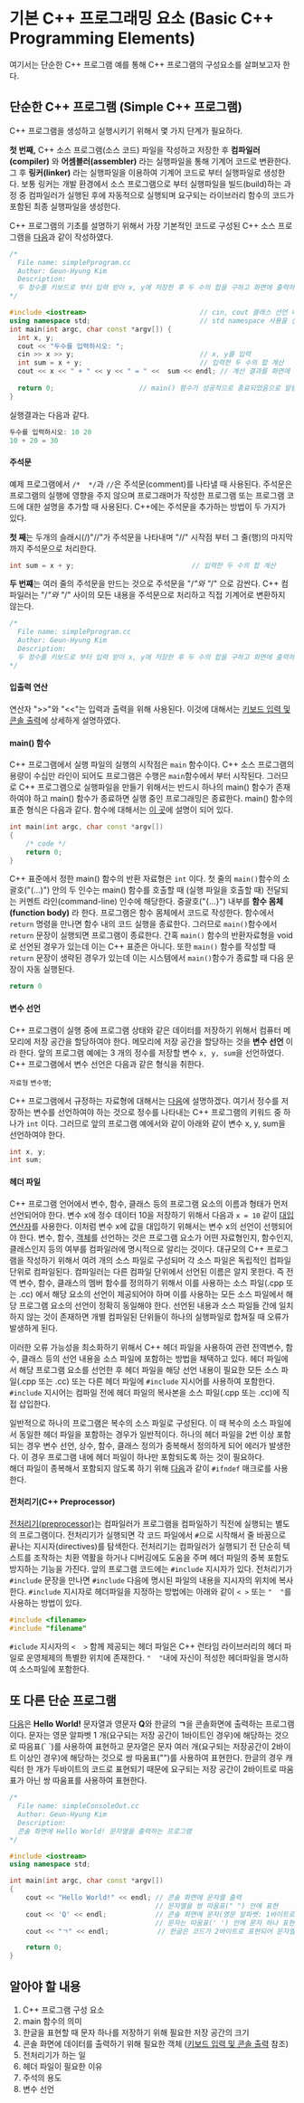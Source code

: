 # 기본 C++ 프로그래밍 요소 (Basic C++ Programming Elements)

여기서는 단순한 C++ 프로그램 예를 통해 C++ 프로그램의 구성요소를 살펴보고자 한다. 

##  단순한 C++ 프로그램 (Simple C++ 프로그램)

C++ 프로그램을 생성하고 실행시키기 위해서 몇 가지 단계가 필요하다. 

**첫 번째,** C++ 소스 프로그램(소스 코드) 파일을 작성하고 저장한 후 **컴파일러(compiler)** 와 **어셈블러(assembler)** 라는 실행파일을 통해 기계어 코드로 변환한다.
그 후 **링커(linker)** 라는 실행파일을 이용하여 기계어 코드로 부터 실행파일로 생성한다.
보통 링커는 개발 환경에서 소스 프로그램으로 부터 실행파일을 빌드(build)하는 과정 중 컴파일러가 실행된 후에 자동적으로 실행되며 요구되는 라이브러리 함수의 코드가 포함된 최종 실행파일을 생성한다.

 C++ 프로그램의 기초를 설명하기 위해서 가장 기본적인 코드로 구성된 C++ 소스 프로그램을 [다음](../SampleCodes/BasicProgram/simpleProgram.cc)과 같이 작성하였다. 

```C++
/*
  File name: simplePprogram.cc
  Author: Geun-Hyung Kim
  Description:
  두 정수를 키보드로 부터 입력 받아 x, y에 저장한 후 두 수의 합을 구하고 화면에 출력하는 프로그램 
*/

#include <iostream>                            // cin, cout 클래스 선언 내용을 포함
using namespace std;                           // std namespace 사용을 선언
int main(int argc, char const *argv[]) {
  int x, y;
  cout << "두수를 입력하시오: ";  
  cin >> x >> y;                               // x, y를 입력        
  int sum = x + y;                             // 입력한 두 수의 합 계산
  cout << x << " + " << y << " = " <<  sum << endl; // 계산 결과를 화면에 출력
  
  return 0;                     // main() 함수가 성공적으로 종료되었음으로 알림
}
```
실행결과는 다음과 같다.
```C++
두수를 입력하시오: 10 20
10 + 20 = 30
```
#### 주석문
예제 프로그램에서 ```/*  */```과  ```//```은 주석문(comment)를 나타낼 때 사용된다. 주석문은 프로그램의 실행에 영향을 주지 않으며 프로그래머가
작성한 프로그램 또는 프로그램 코드에 대한 설명을 추가할 때 사용된다. 
C++에는 주석문을 추가하는 방법이 두 가지가 있다. 

**첫 째**는 두개의 슬래시(/)"//"가 주석문을 나타내며 "//" 시작점 부터 그 줄(행)의 마지막까지 주석문으로 처리한다. 

``` C++
int sum = x + y;                             // 입력한 두 수의 합 계산 
```

**두 번쨰**는 여러 줄의 주석문을 만드는 것으로 주석문을 "/*"와 "*/" 으로 감싼다. C++ 컴파일러는 "/*"와  "*/" 사이의 모든 내용을 주석문으로 처리하고 직접
기계어로 변환하지 않는다. 

```C++
/*
  File name: simplePprogram.cc
  Author: Geun-Hyung Kim
  Description:
  두 정수를 키보드로 부터 입력 받아 x, y에 저장한 후 두 수의 합을 구하고 화면에 출력하는 프로그램 
*/
```

#### 입출력 연산

연산자 ">>"와 "<<"는 입력과 출력을 위해 사용된다. 이것에 대해서는 [키보드 입력 및 콘솔 출력](./InOut.md)에 상세하게 설명하였다.

#### main() 함수

C++ 프로그램에서 실행 파일의 실행의 시작점은 ``main`` 함수이다. C++ 소스 프로그램의 용량이 수십만 라인이 되어도 프로그램은 수행은 ``main``함수에서 부터 시작된다. 
그러므로 C++ 프로그램으로 실행파일을 만들기 위해서는 반드시 하나의 main() 함수가 존재하여야 하고 main() 함수가 종료하면 실행 중인 프로그래밍은 종료한다. 
main() 함수의 표준 형식은 다음과 같다. 함수에 대해서는 [이 곳](../function/Concept.md)에 설명이 되어 있다.

```C++
int main(int argc, char const *argv[])
{
	/* code */
	return 0;
}
```
C++ 표준에서 정한 main() 함수의 반환 자료형은 ```int``` 이다. 첫 줄의 ```main()```함수의 소괄호("(...)") 안의 두 인수는 main() 함수를 호출할 때
(실행 파일을 호출할 때) 전달되는 커멘트 라인(command-line) 인수에 해당한다. 중괄호("{...}") 내부를 **함수 몸체(function body)** 라 한다.
프로그램은 함수 몸체에서 코드로 작성한다. 함수에서 ```return``` 명령을 만나면 함수 내의 코드 실행을 종료한다. 그러므로 ```main()```함수에서 ```return```
문장이 실행되면 프로그램이 종료한다.
간혹 ```main()``` 함수의 반환자료형을 void로 선언된 경우가 있는데 이는 C++ 표준은 아니다. 
또한 ```main()``` 함수를 작성할 때 ```return``` 문장이 생략된 경우가 있는데 이는 시스템에서 ```main()```함수가 종료할 때 다음 문장이 자동 실행된다.

```C++
return 0 
```

#### 변수 선언
C++ 프로그램이 실행 중에 프로그램 상태와 같은 데이터를 저장하기 위해서 컴퓨터 메모리에 저장 공간을 할당하여야 한다. 메모리에 저장 공간을 할당하는 것을 **변수 선언** 이라 한다. 
앞의 프로그램 예에는 3 개의 정수를 저장할  변수 ```x, y, sum```을 선언하였다.
C++ 프로그램에서 변수 선언은 다음과 같은 형식을 취한다.

```자료형``` ```변수명```;

C++ 프로그램에서 규정하는 자료형에 대해서는 [다음](../BasicProgramming/Data_and_Variables.md)에 설명하겠다. 여기서 정수를 저장하는 변수를 선언하여야 하는 것으로 
정수를 나타내는 C++ 프로그램의 키워드 중 하나가 ```int``` 이다.
그러므로 앞의 프로그램 예에서와 같이 아래와 같이 변수 x, y, sum을 선언하여야 한다.

```C++
int x, y;
int sum;
```

#### 헤더 파일 

C++ 프로그램 언어에서 변수, 함수, 클래스 등의 프로그램 요소의 이름과 형태가 먼저 선언되어야 한다. 변수 x에 정수 데이터 10을 저장하기 위해서 다음과 ```x = 10``` 같이 [대입 연산자](../BasicProgramming/Operators.md)를 사용한다. 이처럼 변수 x에 값을 대입하기 위해서는 변수 x의 선언이 선행되어야 한다.
변수, 함수, [객체](../Class/Objects.md)를 선언하는 것은 프로그램 요소가 어떤 자료형인지, 함수인지, 클래스인지 등의 여부를 컴파일러에 명시적으로 알리는 것이다.
대규모의 C++ 프로그램을 작성하기 위해서 여려 개의 소스 파일로 구성되머 각 소스 파일은 독립적인 컴파일 단위로 컴파일된다. 
컴파일러는 다른 컴파일 단위에서 선언된 이름은 알지 못한다. 즉 전역 변수, 함수, 클래스의 멤버 함수를 정의하기 위해서 이를 사용하는 소스 파일(.cpp 또는 .cc) 에서 해당 요소의 선언이 제공되어야 하며 이를 사용하는 모든 소스 파일에서 해당 프로그램 요소의 선언이 정확히 동일해야 한다. 선언된 내용과 소스 파일들 간에 일치하지 않는 것이 존재하면 
개별 컴파일된 단위들이 하나의 실행파일로 합쳐질 때 오류가 발생하게 된다. 

이러한 오류 가능성을 최소화하기 위해서 C++ 헤더 파일을 사용하여 관련 전역변수, 함수, 클래스 등의 선언 내용을 소스 파일에 포함하는 방법을 채택하고 있다. 헤더 파일에서
해당 프로그램 요소를 선언한 후 헤더 파일을 해당 선언 내용이 필요한 모든 소스 파일(.cpp 또는 .cc) 또는 다른 헤더 파일에 ```#include``` 지시어를 사용하여 포함한다. 
```#include``` 지시어는 컴파일 전에 헤더 파일의 복사본을 소스 파일(.cpp 또는 .cc)에 직접 삽입한다.

일반적으로 하나의 프로그램은 복수의 소스 파일로 구성된다. 이 때 복수의 소스 파일에서 동일한 헤더 파일을 포함하는 경우가 일반적이다. 하나의 헤더 파일을 2번 이상 포함되는 경우 변수 선언, 상수, 함수, 클래스 정의가 중복해서 정의하게 되어 에러가 발생한다. 이 경우 프로그램 내에 헤더 파일이 하나만 포함되도록 하는 것이 필요하다.     
해더 파일이 종복해서 포함되지 않도록 하기 위해  [다음](./Headers.md)과 같이 ```#ifndef``` 매크로를 사용한다. 

#### 전처리기(C++ Preprocessor)

[전처리기(preprocessor)](./Preprocessor.md)는 컴파일러가 프로그램을 컴파일하기 직전에 실행되는 별도의 프로그램이다. 전처리기가 실행되면 각 코드 파일에서 ```#```으로 시작해서 줄 바꿈으로 끝나는 지시자(directives)를 탐색한다. 전처리기는 컴파일러가 실행되기 전 단순히 텍스트를 조작하는 치환 역활을 하거나 디버깅에도 도움을 주며 헤더 파일의 중복 포함도 방지하는 기능을 가진다.
앞의 프로그램 코드에는 ```#include``` 지시자가 있다. 전처리기가 ```#include``` 문장을 만나면 ```#include``` 다음에 명시된 파일의 내용을 지시자의 위치에 복사한다. ```#include``` 지시자로 헤더파일을 지정하는 방법에는 아래와 같이 ```< >``` 또는 ```"  "```를 사용하는 방법이 있다.

```C++
#include <filename>
#include "filename"
```
```#iclude``` 지시자의 ```<  >``` 함께 제공되는 헤더 파일은 C++ 런타임 라이브러리의 헤더 파일로 운영체제의 특별한 위치에 존재한다. ```"  "```내에
자신이 적성한 헤더파일을 명시하여 소스파일에 포함한다. 

## 또 다른 단순 프로그램 

[다음](../SampleCodes/BasicProgram/simpleConsoleOut.cc)은 **Hello World!** 문자열과 영문자 **Q**와 한글의 **ㄱ**을 콘솔화면에 출력하는 프로그램이다. 
문자는 영문 알파벳 1 개(요구되는 저장 공간이 1바이트인 경우)에 해당하는 것으로 따음표(\` \`)를 사용하여 표현하고 문자열은 문자 여러 개(요구되는 저장공간이 2바이트 이상인 경우)에 해당하는 것으로 
쌍 따움표(\"\")를 사용하여 표현한다. 한글의 경우 캐릭터 한 개가 두바이트의 코드로 표현되기 때문에 요구되는 저장 공간이 2바이트로 따움표가 아닌 쌍 따움표를 사용하여 표현한다. 

```C++
/*
  File name: simpleConsoleOut.cc
  Author: Geun-Hyung Kim
  Description:
  콘솔 화면에 Hello World! 문자열을 출력하는 프로그램 
*/

#include <iostream>
using namespace std;

int main(int argc, char const *argv[])
{
	cout << "Hello World!" << endl; // 콘솔 화면에 문자열 출력
									// 문자열을 쌍 따움표(" ") 안에 표현
	cout << 'Q' << endl;			// 콘솔 화면에 문자(영문 알파벳: 1바이트로 표현) 출력 
									// 문자는 따움표(' ') 안에 문자 하나 표현
	cout << "ㄱ" << endl;            // 한글은 코드가 2바이트로 표현되어 문자열로 고러  

	return 0;
}
```


## 알아야 할 내용 

1. C++ 프로그램 구성 요소 
2. main 함수의 의미
3. 한글을 표현할 때 문자 하나를 저장하기 위해 필요한 저장 공간의 크기
4. 콘솔 화면에 데이터를 출력하기 위해 필요한 객체 ([키보드 입력 및 콘솔 출력](./InOut.md) 참조)
5. 전처리기가 하는 일  
6. 헤더 파일이 필요한 이유
7. 주석의 용도
8. 변수 선언
